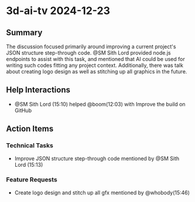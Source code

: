 # 3d-ai-tv 2024-12-23

## Summary
The discussion focused primarily around improving a current project's JSON structure step-through code. @SM Sith Lord provided node.js endpoints to assist with this task, and mentioned that AI could be used for writing such codes fitting any project context. Additionally, there was talk about creating logo design as well as stitching up all graphics in the future.

## Help Interactions
- @SM Sith Lord (15:10) helped @boom(12:03) with Improve the build on GitHub

## Action Items

### Technical Tasks
- Improve JSON structure step-through code mentioned by @SM Sith Lord (15:13)

### Feature Requests
- Create logo design and stitch up all gfx mentioned by @whobody(15:46)